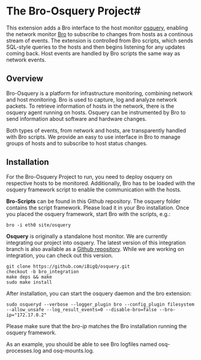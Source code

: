 # The Bro-Osquery Project#
This extension adds a Bro interface to the host monitor [osquery](https://osquery.io), enabling the network monitor [Bro](https://www.bro.org) to subscribe to changes from hosts as a continous stream of events. The extension is controlled from Bro scripts, which sends SQL-style queries to the hosts and then begins listening for any updates coming back. Host events are handled by Bro scripts the same way as network events.

## Overview ##
Bro-Osquery is a platform for infrastructure monitoring, combining network and host monitoring. Bro is used to capture, log and analyze network packets. To retrieve information of hosts in the network, there is the osquery agent running on hosts. Osquery can be instrumented by Bro to send information about software and hardware changes.

Both types of events, from network and hosts, are transparently handled with Bro scripts. We provide an easy to use interface in Bro to manage groups of hosts and to subscribe to host status changes.

## Installation ##
For the Bro-Osquery Project to run, you need to deploy osquery on respective hosts to be monitored. Additionally, Bro has to be loaded with the osquery framework script to enable the communication with the hosts.

**Bro-Scripts** can be found in this Github repository. The osquery folder contains the script framework. Please load it in your Bro installation. Once you placed the osquery framework, start Bro with the scripts, e.g.:

	bro -i eth0 site/osquery

**Osquery** is originally a standalone host monitor. We are currently integrating our project into osquery. The latest version of this integration branch is also available as a [Github repository](https://github.com/iBigQ/osquery/tree/bro_integration). While we are working on integration, you can check out this version.

	git clone https://github.com/iBigQ/osquery.git
	checkout -b bro_integration
	make deps && make
	sudo make install
	
After installation, you can start the osquery daemon and the bro extension:

	sudo osqueryd --verbose --logger_plugin bro --config_plugin filesystem --allow_unsafe --log_result_events=0 --disable-bro=false --bro-ip="172.17.0.2"

Please make sure that the *bro-ip* matches the Bro installation running the osquery framework.

As an example, you should be able to see Bro logfiles named osq-processes.log and osq-mounts.log.